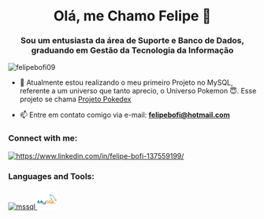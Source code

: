 <h1 align="center">Olá, me Chamo Felipe 👋</h1>
<h3 align="center">Sou um entusiasta da área de Suporte e Banco de Dados, graduando em Gestão da Tecnologia da Informação</h3>

<p align="left"> <img src="https://komarev.com/ghpvc/?username=felipebofi09&label=Profile%20views&color=0e75b6&style=flat" alt="felipebofi09" /> </p>

- 🔭 Atualmente estou realizando o meu primeiro Projeto no MySQL, referente a um universo que tanto aprecio, o Universo Pokemon 😇. Esse projeto se chama [Projeto Pokedex](https://github.com/felipebofi09/Projeto_Pokedex)

- 📫 Entre em contato comigo via e-mail: **felipebofi@hotmail.com**

<h3 align="left">Connect with me:</h3>
<p align="left">
<a href="https://linkedin.com/in/https://www.linkedin.com/in/felipe-bofi-137559199/" target="blank"><img align="center" src="https://raw.githubusercontent.com/rahuldkjain/github-profile-readme-generator/master/src/images/icons/Social/linked-in-alt.svg" alt="https://www.linkedin.com/in/felipe-bofi-137559199/" height="30" width="40" /></a>
</p>

<h3 align="left">Languages and Tools:</h3>
<p align="left"> <a href="https://www.microsoft.com/en-us/sql-server" target="_blank" rel="noreferrer"> <img src="https://www.svgrepo.com/show/303229/microsoft-sql-server-logo.svg" alt="mssql" width="40" height="40"/> </a> <a href="https://www.mysql.com/" target="_blank" rel="noreferrer"> <img src="https://raw.githubusercontent.com/devicons/devicon/master/icons/mysql/mysql-original-wordmark.svg" alt="mysql" width="40" height="40"/> </a> </p>
